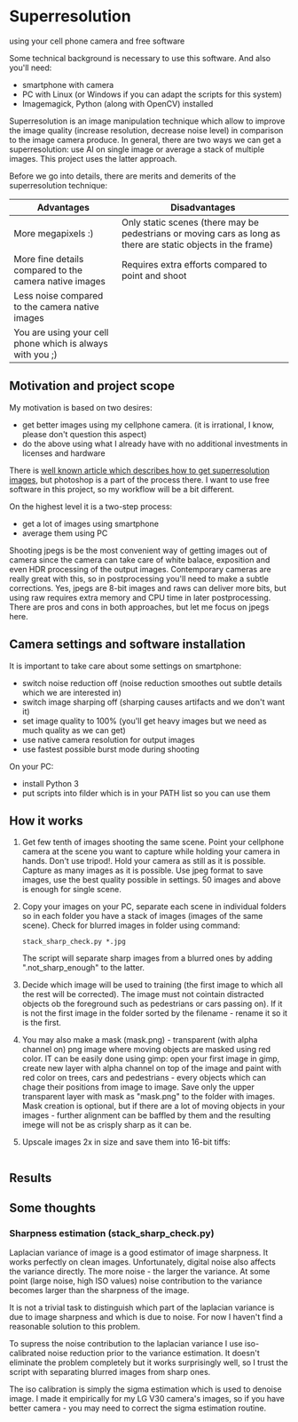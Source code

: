 # Superresolution
using your cell phone camera and free software

Some technical background is necessary to use this software. And also you'll need:
* smartphone with camera
* PC with Linux (or Windows if you can adapt the scripts for this system)
* Imagemagick, Python (along with OpenCV) installed

Superresolution is an image manipulation technique which allow to improve the image quality (increase resolution, decrease noise level) in comparison to the image camera produce. In general, there are two ways we can get a superresolution: use AI on single image or average a stack of multiple images. This project uses the latter approach.

Before we go into details, there are merits and demerits of the superresolution technique:

| Advantages | Disadvantages |
| ----------- | ----------- |
| More megapixels :) | Only static scenes (there may be pedestrians or moving cars as long as there are static objects in the frame) |
| More fine details compared to the camera native images | Requires extra efforts compared to point and shoot | 
| Less noise compared to the camera native images | |
| You are using your cell phone which is always with you ;) ||

## Motivation and project scope

My motivation is based on two desires:
* get better images using my cellphone camera. (it is irrational, I know, please don't question this aspect)
* do the above using what I already have with no additional investments in licenses and hardware

There is [well known article which describes how to get superresolution images](https://petapixel.com/2015/02/21/a-practical-guide-to-creating-superresolution-photos-with-photoshop/), but photoshop is a part of the process there. I want to use free software in this project, so my workflow will be a bit different.

On the highest level it is a two-step process:
* get a lot of images using smartphone
* average them using PC

Shooting jpegs is be the most convenient way of getting images out of camera since the camera can take care of white balace, exposition and even HDR processing of the output images. Contemporary cameras are really great with this, so in postprocessing you'll need to make a subtle corrections. Yes, jpegs are 8-bit images and raws can deliver more bits, but using raw requires extra memory and CPU time in later postprocessing. There are pros and cons in both approaches, but let me focus on jpegs here.

## Camera settings and software installation

It is important to take care about some settings on smartphone:
* switch noise reduction off (noise reduction smoothes out subtle details which we are interested in)
* switch image sharping off (sharping causes artifacts and we don't want it)
* set image quality to 100% (you'll get heavy images but we need as much quality as we can get)
* use native camera resolution for output images
* use fastest possible burst mode during shooting

On your PC:
* install Python 3
* put scripts into filder which is in your PATH list so you can use them

## How it works

1. Get few tenth of images shooting the same scene.
Point your cellphone camera at the scene you want to capture while holding your camera in hands. Don't use tripod!. Hold your camera as still as it is possible. Capture as many images as it is possible. Use jpeg format to save images, use the best quality possible in settings. 50 images and above is enough for single scene.

2. Copy your images on your PC, separate each scene in individual folders so in each folder you have a stack of images (images of the same scene). Check for blurred images in folder using command:
   ```
   stack_sharp_check.py *.jpg
   ```
   The script will separate sharp images from a blurred ones by adding ".not_sharp_enough" to the latter.

3. Decide which image will be used to training (the first image to which all the rest will be corrected). The image must not cointain distracted objects ob the foreground such as pedestrians or cars passing on). If it is not the first image in the folder sorted by the filename - rename it so it is the first.

4. You may also make a mask (mask.png) - transparent (with alpha channel on) png image where moving objects are masked using red color. IT can be easily done using gimp: open your first image in gimp, create new layer with alpha channel on top of the image and paint with red color on trees, cars and pedestrians - every objects which can chage their positions from image to image. Save only the upper transparent layer with mask as "mask.png" to the folder with images. Mask creation is optional, but if there are a lot of moving objects in your images - further alignment can be baffled by them and the resulting imege will not be as crisply sharp as it can be.

5. Upscale images 2x in size and save them into 16-bit tiffs:
   ```
   ```


## Results

## Some thoughts

### Sharpness estimation (stack_sharp_check.py)
Laplacian variance of image is a good estimator of image sharpness. It works perfectly on clean images. Unfortunately, digital noise also affects the variance directly. The more noise - the larger the variance. At some point (large noise, high ISO values) noise contribution to the variance becomes larger than the sharpness of the image.

It is not a trivial task to distinguish which part of the laplacian variance is due to image sharpness and which is due to noise. For now I haven't find a reasonable solution to this problem.

To supress the noise contribution to the laplacian variance I use iso-calibrated noise reduction prior to the variance estimation. It doesn't eliminate the problem completely but it works surprisingly well, so I trust the script with separating blurred images from sharp ones.

The iso calibration is simply the sigma estimation which is used to denoise image. I made it empirically for my LG V30 camera's images, so if you have better camera - you may need to correct the sigma estimation routine.



